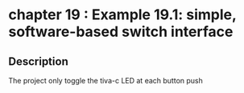 # chapter 19 : **Example 19.1: simple, software-based switch interface**
<h2>Description </h2>
The project only toggle the tiva-c LED at each button push
